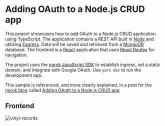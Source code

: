 # Adding OAuth to a Node.js CRUD app

This project showcases how to add OAuth to a Node.js CRUD application using TypeScript. The application contains a REST API built in [Node](https://nodejs.org/en) and utilizing [Express](https://expressjs.com/). Data will be saved and retrieved from a [MongoDB](https://www.mongodb.com/docs/manual/installation/) database. The frontend is a [React](https://react.dev) application that uses [React Routes](https://reactrouter.com/en/main) for navigation.

The project uses the [ngrok JavaScript SDK](https://github.com/ngrok/ngrok-javascript) to establish ingress, set a static domain, and integrate with Google OAuth. Use `yarn dev` to run the development app.

This sample is referenced, and more clearly explained, in a post for the [ngrok blog](https://ngrok.com/blog) called [Adding OAuth to a Node.js CRUD app](https://ngrok.com/blog-post/nodejs-crud-app-oauth-tutorial)

## Frontend

![vinyl-records](https://github.com/ariady-putra/mongodb-crud-app/assets/2069784/aec1b095-2027-4bb2-b9a8-9b20c4ad99ad)
